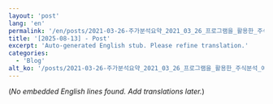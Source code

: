 ```yaml
---
layout: 'post'
lang: 'en'
permalink: '/en/posts/2021-03-26-주가분석요약_2021_03_26_프로그램을_활용한_주식분석_예상결과_10_16_50/'
title: '[2025-08-13] - Post'
excerpt: 'Auto-generated English stub. Please refine translation.'
categories:
  - 'Blog'
alt_ko: '/posts/2021-03-26-주가분석요약_2021_03_26_프로그램을_활용한_주식분석_예상결과_10_16_50/'
---
```


(*No embedded English lines found. Add translations later.*)
